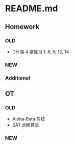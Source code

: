 # README.md

## Homework

### OLD
- DH 第 4 章练习 1, 8, 9, 12, 14

### NEW

### Additional

## OT

### OLD
- Alpha-Beta 剪枝
- SAT 求解算法

### NEW